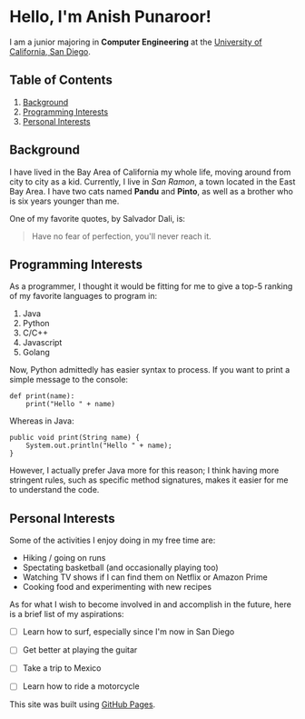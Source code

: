 # Hello, I'm Anish Punaroor!

I am a junior majoring in **Computer Engineering** at the [University of California, San Diego](https://ucsd.edu/). 

## Table of Contents
1. [Background](#Background)
2. [Programming Interests](#Programming-Interests)
3. [Personal Interests](#Personal-Interests)

## Background

I have lived in the Bay Area of California my whole life, moving around from city to city as a kid. Currently, I live in *San Ramon*, a town located in the East Bay Area. I have two cats named **Pandu** and **Pinto**, as well as a brother who is six years younger than me. 

One of my favorite quotes, by Salvador Dali, is:

> Have no fear of perfection, you'll never reach it. 


## Programming Interests

As a programmer, I thought it would be fitting for me to give a top-5 ranking of my favorite languages to program in: 

1. Java
2. Python
3. C/C++
4. Javascript
5. Golang

Now, Python admittedly has easier syntax to process. If you want to print a simple message to the console: 

```
def print(name):
    print("Hello " + name)
```

Whereas in Java:
```
public void print(String name) {
    System.out.println("Hello " + name); 
}
```

However, I actually prefer Java more for this reason; I think having more stringent rules, such as specific method signatures, makes it easier for me to understand the code. 

## Personal Interests

Some of the activities I enjoy doing in my free time are: 
 - Hiking / going on runs
 - Spectating basketball (and occasionally playing too)
 - Watching TV shows if I can find them on Netflix or Amazon Prime
 - Cooking food and experimenting with new recipes

As for what I wish to become involved in and accomplish in the future, here is a brief list of my aspirations:  
 - [ ] Learn how to surf, especially since I'm now in San Diego
 - [ ] Get better at playing the guitar 
 - [ ] Take a trip to Mexico 
 - [ ] Learn how to ride a motorcycle


This site was built using [GitHub Pages](https://pages.github.com/).

